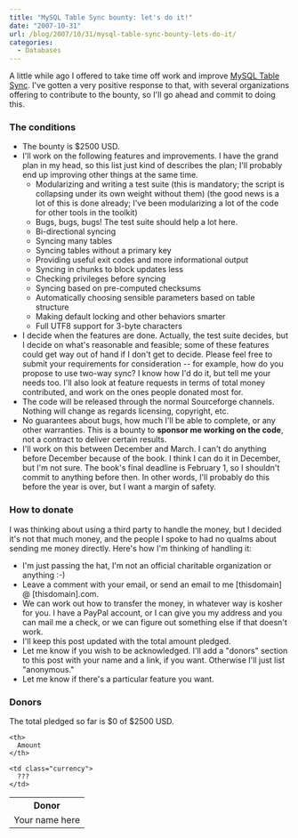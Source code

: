 ```yaml
---
title: "MySQL Table Sync bounty: let's do it!"
date: "2007-10-31"
url: /blog/2007/10/31/mysql-table-sync-bounty-lets-do-it/
categories:
  - Databases
---
```

A little while ago I offered to take time off work and improve [MySQL Table Sync][1]. I've gotten a very positive response to that, with several organizations offering to contribute to the bounty, so I'll go ahead and commit to doing this.

### The conditions

*   The bounty is $2500 USD.
*   I'll work on the following features and improvements. I have the grand plan in my head, so this list just kind of describes the plan; I'll probably end up improving other things at the same time. 
    *   Modularizing and writing a test suite (this is mandatory; the script is collapsing under its own weight without them) (the good news is a lot of this is done already; I've been modularizing a lot of the code for other tools in the toolkit)
    *   Bugs, bugs, bugs! The test suite should help a lot here.
    *   Bi-directional syncing
    *   Syncing many tables
    *   Syncing tables without a primary key
    *   Providing useful exit codes and more informational output
    *   Syncing in chunks to block updates less
    *   Checking privileges before syncing
    *   Syncing based on pre-computed checksums
    *   Automatically choosing sensible parameters based on table structure
    *   Making default locking and other behaviors smarter
    *   Full UTF8 support for 3-byte characters
*   I decide when the features are done. Actually, the test suite decides, but I decide on what's reasonable and feasible; some of these features could get way out of hand if I don't get to decide. Please feel free to submit your requirements for consideration -- for example, how do you propose to use two-way sync? I know how I'd do it, but tell me your needs too. I'll also look at feature requests in terms of total money contributed, and work on the ones people donated most for.
*   The code will be released through the normal Sourceforge channels. Nothing will change as regards licensing, copyright, etc.
*   No guarantees about bugs, how much I'll be able to complete, or any other warranties. This is a bounty to **sponsor me working on the code**, not a contract to deliver certain results.
*   I'll work on this between December and March. I can't do anything before December because of the book. I think I can do it in December, but I'm not sure. The book's final deadline is February 1, so I shouldn't commit to anything before then. In other words, I'll probably do this before the year is over, but I want a margin of safety.

### How to donate

I was thinking about using a third party to handle the money, but I decided it's not that much money, and the people I spoke to had no qualms about sending me money directly. Here's how I'm thinking of handling it:

*   I'm just passing the hat, I'm not an official charitable organization or anything :-)
*   Leave a comment with your email, or send an email to me [thisdomain] @ [thisdomain].com.
*   We can work out how to transfer the money, in whatever way is kosher for you. I have a PayPal account, or I can give you my address and you can mail me a check, or we can figure out something else if that doesn't work.
*   I'll keep this post updated with the total amount pledged.
*   Let me know if you wish to be acknowledged. I'll add a "donors" section to this post with your name and a link, if you want. Otherwise I'll just list "anonymous."
*   Let me know if there's a particular feature you want.

### Donors

The total pledged so far is $0 of $2500 USD.

<table class="borders compact collapsed">
  <tr>
    <th>
      Donor
    </th>
    
    <th>
      Amount
    </th>
  </tr>
  
  <tr>
    <td>
      Your name here
    </td>
    
    <td class="currency">
      ???
    </td>
  </tr>
</table>

 [1]: http://code.google.com/p/maatkit/
